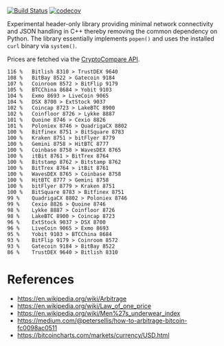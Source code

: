 [![Build Status](https://travis-ci.org/deanturpin/curly.svg?branch=master)](https://travis-ci.org/deanturpin/curly)
[![codecov](https://codecov.io/gh/deanturpin/curly/branch/master/graph/badge.svg)](https://codecov.io/gh/deanturpin/curly)

Experimental header-only library providing minimal network connectivity and JSON
handling in C++ thereby removing the common dependency on Python. The library
essentially implements ```popen()``` and uses the installed ```curl``` binary
via ```system()```.

Prices are fetched via the [CryptoCompare API](https://min-api.cryptocompare.com/).

```
116 %   Bitlish 8310 > TrustDEX 9640
108 %   BitBay 8522 > Gatecoin 9184
107 %   Coinroom 8572 > BitFlip 9179
105 %   BTCChina 8684 > Yobit 9103
104 %   Exmo 8693 > LiveCoin 9065
104 %   DSX 8700 > ExtStock 9037
102 %   Coincap 8723 > LakeBTC 8900
102 %   Coinfloor 8726 > Lykke 8887
101 %   Quoine 8746 > Cexio 8826
101 %   Poloniex 8746 > QuadrigaCX 8802
100 %   Bitfinex 8751 > BitSquare 8783
100 %   Kraken 8751 > bitFlyer 8779
100 %   Gemini 8758 > HitBTC 8777
100 %   Coinbase 8758 > WavesDEX 8765
100 %   itBit 8761 > BitTrex 8764
100 %   Bitstamp 8762 > Bitstamp 8762
100 %   BitTrex 8764 > itBit 8761
100 %   WavesDEX 8765 > Coinbase 8758
100 %   HitBTC 8777 > Gemini 8758
100 %   bitFlyer 8779 > Kraken 8751
100 %   BitSquare 8783 > Bitfinex 8751
99 %    QuadrigaCX 8802 > Poloniex 8746
99 %    Cexio 8826 > Quoine 8746
98 %    Lykke 8887 > Coinfloor 8726
98 %    LakeBTC 8900 > Coincap 8723
96 %    ExtStock 9037 > DSX 8700
96 %    LiveCoin 9065 > Exmo 8693
95 %    Yobit 9103 > BTCChina 8684
93 %    BitFlip 9179 > Coinroom 8572
93 %    Gatecoin 9184 > BitBay 8522
86 %    TrustDEX 9640 > Bitlish 8310
```

# References
* https://en.wikipedia.org/wiki/Arbitrage
* https://en.wikipedia.org/wiki/Law_of_one_price
* https://en.wikipedia.org/wiki/Men%27s_underwear_index
* https://medium.com/@petersellis/how-to-arbitrage-bitcoin-fc0098ac0511
* https://bitcoincharts.com/markets/currency/USD.html

